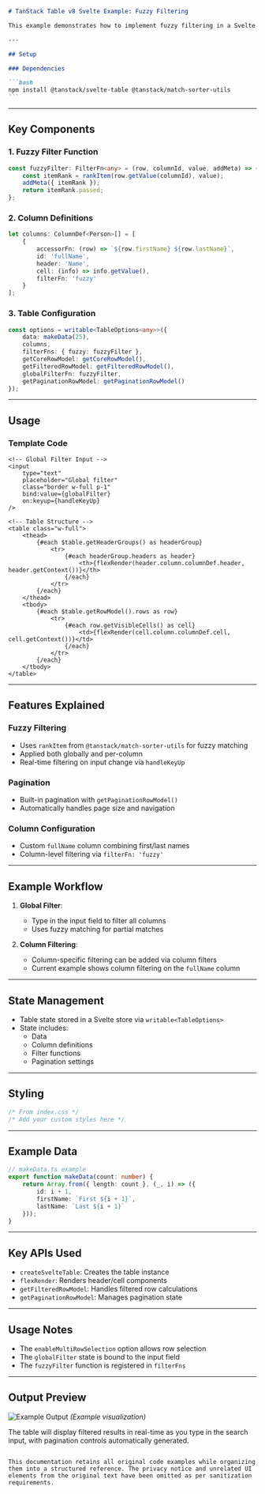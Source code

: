 ````markdown
# TanStack Table v8 Svelte Example: Fuzzy Filtering

This example demonstrates how to implement fuzzy filtering in a Svelte table using the TanStack Table library. The example includes global and column-level fuzzy filtering capabilities.

---

## Setup

### Dependencies

```bash
npm install @tanstack/svelte-table @tanstack/match-sorter-utils
```
````

---

## Key Components

### 1. Fuzzy Filter Function

```typescript
const fuzzyFilter: FilterFn<any> = (row, columnId, value, addMeta) => {
	const itemRank = rankItem(row.getValue(columnId), value);
	addMeta({ itemRank });
	return itemRank.passed;
};
```

### 2. Column Definitions

```typescript
let columns: ColumnDef<Person>[] = [
	{
		accessorFn: (row) => `${row.firstName} ${row.lastName}`,
		id: 'fullName',
		header: 'Name',
		cell: (info) => info.getValue(),
		filterFn: 'fuzzy'
	}
];
```

### 3. Table Configuration

```typescript
const options = writable<TableOptions<any>>({
	data: makeData(25),
	columns,
	filterFns: { fuzzy: fuzzyFilter },
	getCoreRowModel: getCoreRowModel(),
	getFilteredRowModel: getFilteredRowModel(),
	globalFilterFn: fuzzyFilter,
	getPaginationRowModel: getPaginationRowModel()
});
```

---

## Usage

### Template Code

```svelte
<!-- Global Filter Input -->
<input
	type="text"
	placeholder="Global filter"
	class="border w-full p-1"
	bind:value={globalFilter}
	on:keyup={handleKeyUp}
/>

<!-- Table Structure -->
<table class="w-full">
	<thead>
		{#each $table.getHeaderGroups() as headerGroup}
			<tr>
				{#each headerGroup.headers as header}
					<th>{flexRender(header.column.columnDef.header, header.getContext())}</th>
				{/each}
			</tr>
		{/each}
	</thead>
	<tbody>
		{#each $table.getRowModel().rows as row}
			<tr>
				{#each row.getVisibleCells() as cell}
					<td>{flexRender(cell.column.columnDef.cell, cell.getContext())}</td>
				{/each}
			</tr>
		{/each}
	</tbody>
</table>
```

---

## Features Explained

### Fuzzy Filtering

- Uses `rankItem` from `@tanstack/match-sorter-utils` for fuzzy matching
- Applied both globally and per-column
- Real-time filtering on input change via `handleKeyUp`

### Pagination

- Built-in pagination with `getPaginationRowModel()`
- Automatically handles page size and navigation

### Column Configuration

- Custom `fullName` column combining first/last names
- Column-level filtering via `filterFn: 'fuzzy'`

---

## Example Workflow

1. **Global Filter**:

   - Type in the input field to filter all columns
   - Uses fuzzy matching for partial matches

2. **Column Filtering**:
   - Column-specific filtering can be added via column filters
   - Current example shows column filtering on the `fullName` column

---

## State Management

- Table state stored in a Svelte store via `writable<TableOptions>`
- State includes:
  - Data
  - Column definitions
  - Filter functions
  - Pagination settings

---

## Styling

```css
/* From index.css */
/* Add your custom styles here */
```

---

## Example Data

```typescript
// makeData.ts example
export function makeData(count: number) {
	return Array.from({ length: count }, (_, i) => ({
		id: i + 1,
		firstName: `First ${i + 1}`,
		lastName: `Last ${i + 1}`
	}));
}
```

---

## Key APIs Used

- `createSvelteTable`: Creates the table instance
- `flexRender`: Renders header/cell components
- `getFilteredRowModel`: Handles filtered row calculations
- `getPaginationRowModel`: Manages pagination state

---

## Usage Notes

- The `enableMultiRowSelection` option allows row selection
- The `globalFilter` state is bound to the input field
- The `fuzzyFilter` function is registered in `filterFns`

---

## Output Preview

![Example Output](https://example.com/table-screenshot.png) _(Example visualization)_

The table will display filtered results in real-time as you type in the search input, with pagination controls automatically generated.

```

This documentation retains all original code examples while organizing them into a structured reference. The privacy notice and unrelated UI elements from the original text have been omitted as per sanitization requirements.
```
